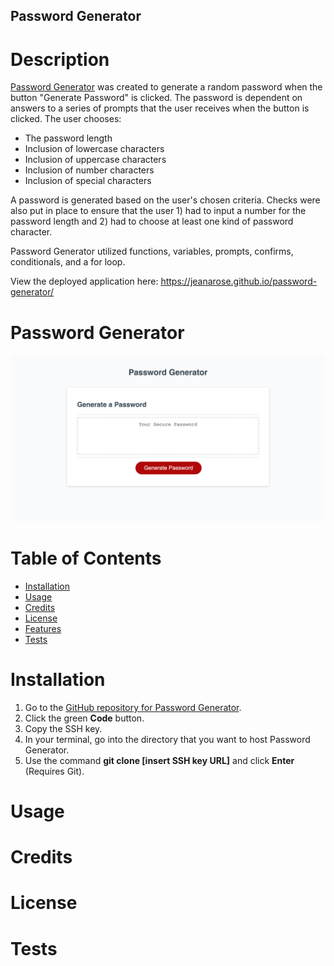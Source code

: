 ## Password Generator

# Description
[Password Generator](https://jeanarose.github.io/password-generator/) was created to generate a random password when the button "Generate Password" is clicked. The password is dependent on answers to a series of prompts that the user receives when the button is clicked. The user chooses:

* The password length
* Inclusion of lowercase characters
* Inclusion of uppercase characters
* Inclusion of number characters
* Inclusion of special characters 

A password is generated based on the user's chosen criteria. Checks were also put in place to ensure that the user 1) had to input a number for the password length and 2) had to choose at least one kind of password character.

Password Generator utilized functions, variables, prompts, confirms, conditionals, and a for loop. 

View the deployed application here: https://jeanarose.github.io/password-generator/

# Password Generator
![Screenshot of Password Generator webpage.](./assets/images/password-generator-screenshot.png)

# Table of Contents 
* [Installation](#installation)
* [Usage](#usage)
* [Credits](#credits)
* [License](#license)
* [Features](#features)
* [Tests](#tests)

# Installation
1. Go to the [GitHub repository for Password Generator](https://github.com/jeanarose/password-generator).
2. Click the green **Code** button.
3. Copy the SSH key.
4. In your terminal, go into the directory that you want to host Password Generator. 
5. Use the command **git clone [insert SSH key URL]** and click **Enter** (Requires Git).

# Usage

# Credits

# License

# Tests
